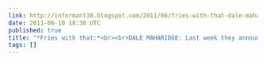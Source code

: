```yaml
---
link: http://informant38.blogspot.com/2011/06/fries-with-that-dale-maharidge-last.html
date: 2011-06-10 18:30 UTC
published: true
title: "*Fries with that:*<br><br>DALE MAHARIDGE: Last week they announced"
tags: []
---
```



